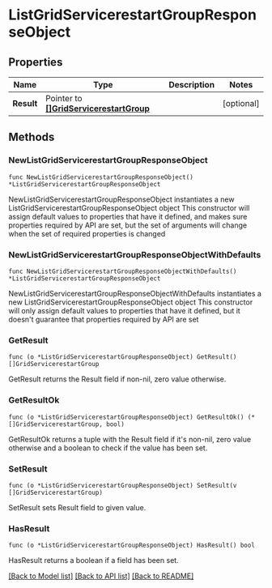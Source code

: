 # ListGridServicerestartGroupResponseObject

## Properties

Name | Type | Description | Notes
------------ | ------------- | ------------- | -------------
**Result** | Pointer to [**[]GridServicerestartGroup**](GridServicerestartGroup.md) |  | [optional] 

## Methods

### NewListGridServicerestartGroupResponseObject

`func NewListGridServicerestartGroupResponseObject() *ListGridServicerestartGroupResponseObject`

NewListGridServicerestartGroupResponseObject instantiates a new ListGridServicerestartGroupResponseObject object
This constructor will assign default values to properties that have it defined,
and makes sure properties required by API are set, but the set of arguments
will change when the set of required properties is changed

### NewListGridServicerestartGroupResponseObjectWithDefaults

`func NewListGridServicerestartGroupResponseObjectWithDefaults() *ListGridServicerestartGroupResponseObject`

NewListGridServicerestartGroupResponseObjectWithDefaults instantiates a new ListGridServicerestartGroupResponseObject object
This constructor will only assign default values to properties that have it defined,
but it doesn't guarantee that properties required by API are set

### GetResult

`func (o *ListGridServicerestartGroupResponseObject) GetResult() []GridServicerestartGroup`

GetResult returns the Result field if non-nil, zero value otherwise.

### GetResultOk

`func (o *ListGridServicerestartGroupResponseObject) GetResultOk() (*[]GridServicerestartGroup, bool)`

GetResultOk returns a tuple with the Result field if it's non-nil, zero value otherwise
and a boolean to check if the value has been set.

### SetResult

`func (o *ListGridServicerestartGroupResponseObject) SetResult(v []GridServicerestartGroup)`

SetResult sets Result field to given value.

### HasResult

`func (o *ListGridServicerestartGroupResponseObject) HasResult() bool`

HasResult returns a boolean if a field has been set.


[[Back to Model list]](../README.md#documentation-for-models) [[Back to API list]](../README.md#documentation-for-api-endpoints) [[Back to README]](../README.md)


